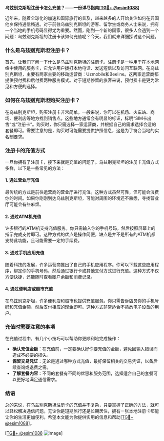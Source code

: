 **乌兹别克斯坦注册卡怎么充值？——一份详尽指南[[TG💪+ @esim1088](https://t.me/s/esim1088)]**

近年来，随着全球化的加速和国际旅行的普及，越来越多的人开始关注如何在异国他乡保持通信畅通。对于前往乌兹别克斯坦的游客、留学生或商务人士来说，拥有一个当地的手机号码显得尤为重要。然而，刚到一个新的国家，很多人会遇到一个问题：乌兹别克斯坦的注册卡该如何充值呢？今天，我们就来详细探讨这个问题。

### 什么是乌兹别克斯坦注册卡？

首先，让我们了解一下什么是乌兹别克斯坦的注册卡。注册卡是一种用于在本地网络中使用的服务卡，它允许用户拨打本地电话、发送短信以及访问互联网。在乌兹别克斯坦，主要有两家主要的移动运营商：Uzmobile和Beeline。这两家运营商都提供预付费和后付费两种服务模式。对于短期停留的旅客来说，预付费卡是更为常见和方便的选择。

### 如何在乌兹别克斯坦购买注册卡？

在乌兹别克斯坦，购买注册卡非常简单。一般来说，你可以在机场、火车站、商场、便利店等地方找到销售点。这些地方通常会有明显的标识，标明“SIM卡出售”或“注册卡”。购买时，你只需选择一家运营商，并根据自己的需求选择合适的套餐即可。需要注意的是，购买时可能需要提供护照信息，这是为了符合当地的实名制要求。

### 注册卡的充值方式

一旦你拥有了注册卡，接下来就是充值的问题了。乌兹别克斯坦的注册卡充值方式多样，以下是一些常见的方法：

#### 1. **通过营业厅充值**
最传统的方式是前往运营商的营业厅进行充值。这种方式虽然可靠，但可能会浪费你的时间。如果你刚刚到达乌兹别克斯坦，可能对周围的环境还不熟悉，寻找营业厅可能会有些麻烦。

#### 2. **通过ATM机充值**
许多银行的ATM机支持充值服务。你只需输入你的手机号码，然后按照屏幕上的指示完成支付即可。这种方式的优点是操作简便，缺点是并不是所有的ATM机都支持此功能，且可能需要一定的手续费。

#### 3. **通过手机应用充值**
随着科技的发展，许多运营商推出了自己的手机应用程序。你可以下载这些应用程序，绑定你的手机号码，然后通过银行卡或其他支付方式进行充值。这种方式不仅方便快捷，还能随时查看账户余额和消费记录。

#### 4. **通过便利店或超市充值**
在乌兹别克斯坦，许多便利店和超市也提供充值服务。你只需告诉店员你的手机号码和充值金额，然后支付相应的现金即可。这种方式非常适合不熟悉电子设备的用户。

### 充值时需要注意的事项

在充值过程中，有几个小技巧可以帮助你更顺利地完成操作：

- **确认充值金额**：在充值前，一定要确认好你要充值的金额，避免因输入错误而造成不必要的损失。
- **保留交易凭证**：无论是通过哪种方式充值，最好保留相关的交易凭证，以备后续查询或退费之需。
- **了解套餐内容**：不同的套餐有不同的优惠和服务范围，选择适合自己的套餐可以更好地满足通信需求。

### 结语

总的来说，在乌兹别克斯坦注册卡的充值并不复杂，只要掌握了正确的方法，就可以轻松解决通信问题。无论你是短期旅行还是长期居住，拥有一张本地注册卡都能让你的生活更加便利。希望本文能为你提供实用的信息和帮助[[TG💪+ @esim1088](https://t.me/s/esim1088)]。

[[TG💪+ @esim1088](https://t.me/s/esim1088) ![Image](https://i.postimg.cc/4NQfJmqS/Snipaste-2025-05-13-00-14-12.png)]